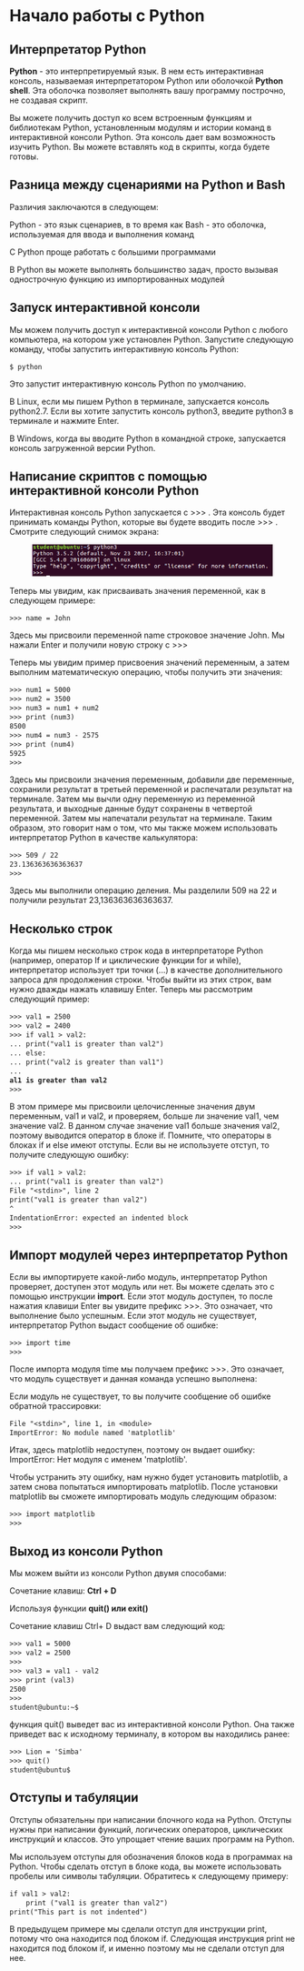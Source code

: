 # Начало работы с Python

## &#x20;Интерпретатор Python

**Python** - это интерпретируемый язык. В нем есть интерактивная консоль, называемая интерпретатором Python или оболочкой **Python shell**. Эта оболочка позволяет выполнять вашу программу построчно, не создавая скрипт.

Вы можете получить доступ ко всем встроенным функциям и библиотекам Python, установленным модулям и истории команд в интерактивной консоли Python. Эта консоль дает вам возможность изучить Python. Вы можете вставлять код в скрипты, когда будете готовы.

## &#x20;Разница между сценариями на Python и Bash

Различия заключаются в следующем:

Python - это язык сценариев, в то время как Bash - это оболочка, используемая для ввода и выполнения команд

&#x20;С Python проще работать с большими программами&#x20;

В Python вы можете выполнять большинство задач, просто вызывая однострочную функцию из импортированных модулей

## &#x20;Запуск интерактивной консоли

Мы можем получить доступ к интерактивной консоли Python с любого компьютера, на котором уже установлен Python. Запустите следующую команду, чтобы запустить интерактивную консоль Python:

```
$ python

```

Это запустит интерактивную консоль Python по умолчанию.

В Linux, если мы пишем Python в терминале, запускается консоль python2.7. Если вы хотите запустить консоль python3, введите python3 в терминале и нажмите Enter.

В Windows, когда вы вводите Python в командной строке, запускается консоль загруженной версии Python.

## &#x20;Написание скриптов с помощью интерактивной консоли Python

Интерактивная консоль Python запускается с >>> . Эта консоль будет принимать команды Python, которые вы будете вводить после >>> . Смотрите следующий снимок экрана:

<figure><img src="../../../../.gitbook/assets/image (2).png" alt=""><figcaption></figcaption></figure>

Теперь мы увидим, как присваивать значения переменной, как в следующем примере:

```
>>> name = John
```

Здесь мы присвоили переменной name строковое значение John. Мы нажали Enter и получили новую строку с  >>>

Теперь мы увидим пример присвоения значений переменным, а затем выполним математическую операцию, чтобы получить эти значения:

```
>>> num1 = 5000
>>> num2 = 3500
>>> num3 = num1 + num2
>>> print (num3)
8500
>>> num4 = num3 - 2575
>>> print (num4)
5925
>>>
```

Здесь мы присвоили значения переменным, добавили две переменные, сохранили результат в третьей переменной и распечатали результат на терминале. Затем мы вычли одну переменную из переменной результата, и выходные данные будут сохранены в четвертой переменной. Затем мы напечатали результат на терминале. Таким образом, это говорит нам о том, что мы также можем использовать интерпретатор Python в качестве калькулятора:

```
>>> 509 / 22
23.136363636363637
>>>
```

Здесь мы выполнили операцию деления. Мы разделили 509 на 22 и получили результат 23,136363636363637.

## &#x20;Несколько строк

Когда мы пишем несколько строк кода в интерпретаторе Python (например, оператор If и циклические функции for и while), интерпретатор использует три точки (...) в качестве дополнительного запроса для продолжения строки. Чтобы выйти из этих строк, вам нужно дважды нажать клавишу Enter. Теперь мы рассмотрим следующий пример:

<pre><code>>>> val1 = 2500
>>> val2 = 2400
>>> if val1 > val2:
... print("val1 is greater than val2")
... else:
... print("val2 is greater than val1")
...
<strong>al1 is greater than val2
</strong>>>>
</code></pre>

В этом примере мы присвоили целочисленные значения двум переменным, val1 и val2, и проверяем, больше ли значение val1, чем значение val2. В данном случае значение val1 больше значения val2, поэтому выводится оператор в блоке if. Помните, что операторы в блоках if и else имеют отступы. Если вы не используете отступ, то получите следующую ошибку:

```
>>> if val1 > val2:
... print("val1 is greater than val2")
File "<stdin>", line 2
print("val1 is greater than val2")
^
IndentationError: expected an indented block
>>>
```

## &#x20;Импорт модулей через интерпретатор Python

Если вы импортируете какой-либо модуль, интерпретатор Python проверяет, доступен этот модуль или нет. Вы можете сделать это с помощью инструкции **import**. Если этот модуль доступен, то после нажатия клавиши Enter вы увидите префикс >>>. Это означает, что выполнение было успешным. Если этот модуль не существует, интерпретатор Python выдаст сообщение об ошибке:

```
>>> import time
>>>
```

После импорта модуля time мы получаем префикс >>>. Это означает, что модуль существует и данная команда успешно выполнена:

Если модуль не существует, то вы получите сообщение об ошибке обратной трассировки:

```
File "<stdin>", line 1, in <module>
ImportError: No module named 'matplotlib'
```

Итак, здесь matplotlib недоступен, поэтому он выдает ошибку: ImportError: Нет модуля с именем 'matplotlib'.

Чтобы устранить эту ошибку, нам нужно будет установить matplotlib, а затем снова попытаться импортировать matplotlib. После установки matplotlib вы сможете импортировать модуль следующим образом:

```
>>> import matplotlib
>>>
```

## &#x20;Выход из консоли Python

Мы можем выйти из консоли Python двумя способами:

Сочетание клавиш: **Ctrl + D**

Используя функции **quit() или exit()**

Сочетание клавиш Ctrl+ D выдаст вам следующий код:

```
>>> val1 = 5000
>>> val2 = 2500
>>>
>>> val3 = val1 - val2
>>> print (val3)
2500
>>>
student@ubuntu:~$
```

функция quit() выведет вас из интерактивной консоли Python. Она также приведет вас к исходному терминалу, в котором вы находились ранее:

```
>>> Lion = 'Simba'
>>> quit()
student@ubuntu$
```

## &#x20;Отступы и табуляции

Отступы обязательны при написании блочного кода на Python. Отступы нужны при написании функций, логических операторов, циклических инструкций и классов. Это упрощает чтение ваших программ на Python.

Мы используем отступы для обозначения блоков кода в программах на Python. Чтобы сделать отступ в блоке кода, вы можете использовать пробелы или символы табуляции. Обратитесь к следующему примеру:

```
if val1 > val2:
    print ("val1 is greater than val2")
print("This part is not indented")
```

В предыдущем примере мы сделали отступ для инструкции print, потому что она находится под блоком if. Следующая инструкция print не находится под блоком if, и именно поэтому мы не сделали отступ для нее.

